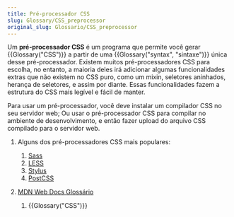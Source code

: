 ```yaml
---
title: Pré-processador CSS
slug: Glossary/CSS_preprocessor
original_slug: Glossario/CSS_preprocessor
---
```

Um **pré-processador CSS** é um programa que permite você gerar {{Glossary("CSS")}} a partir de uma {{Glossary("syntax", "sintaxe")}} única desse pré-processador. Existem muitos pré-processadores CSS para escolha, no entanto, a maioria deles irá adicionar algumas funcionalidades extras que não existem no CSS puro, como um mixin, seletores aninhados, herança de seletores, e assim por diante. Essas funcionalidades fazem a estrutura do CSS mais legível e fácil de manter.

Para usar um pré-processador, você deve instalar um compilador CSS no seu servidor web; Ou usar o pré-processador CSS para compilar no ambiente de desenvolvimento, e então fazer upload do arquivo CSS compilado para o servidor web.

1. Alguns dos pré-processadores CSS mais populares:

    1. [Sass](http://sass-lang.com/)
    2. [LESS](http://lesscss.org/)
    3. [Stylus](http://stylus-lang.com/)
    4. [PostCSS](http://postcss.org/)

2. [MDN Web Docs Glossário](/pt-BR/docs/Glossario)

    1. {{Glossary("CSS")}}
